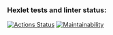 ### Hexlet tests and linter status:
[![Actions Status](https://github.com/koewich/java-project-61/actions/workflows/hexlet-check.yml/badge.svg)](https://github.com/koewich/java-project-61/actions)
[![Maintainability](https://api.codeclimate.com/v1/badges/ed33f4f3337389473954/maintainability)](https://codeclimate.com/github/koewich/java-project-61/maintainability)
